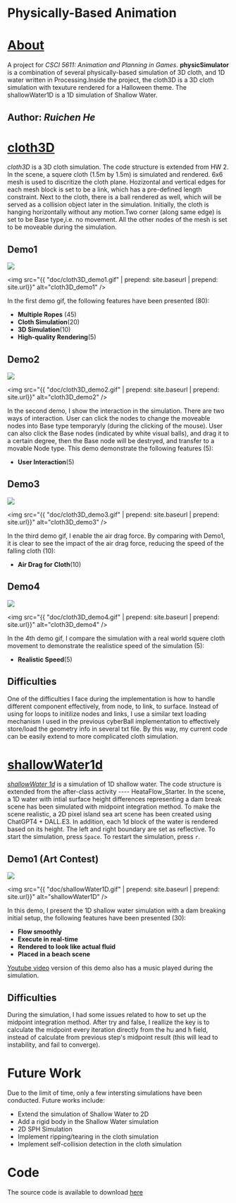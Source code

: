# Physically-Based Animation
# [About](https://ruichenhe.github.io/physicSimulator/)
A project for *CSCI 5611: Animation and Planning in Games*. **physicSimulator** is a combination of several physically-based simulation of 3D cloth, and 1D water written in Processing.Inside the project, the cloth3D is a 3D cloth simulation with texuture rendered for a Halloween theme. The shallowWater1D is a 1D simulation of Shallow Water.
## Author: *Ruichen He*

# [cloth3D](https://github.com/RuichenHe/physicSimulator/tree/main/cloth3D)
*cloth3D* is a 3D cloth simulation. The code structure is extended from HW 2. In the scene, a squere cloth (1.5m by 1.5m) is simulated and rendered. 6x6 mesh is used to discritize the cloth plane. Hozizontal and vertical edges for each mesh block is set to be a link, which has a pre-defined length constraint. Next to the cloth, there is a ball rendered as well, which will be served as a collision object later in the simulation. Initially, the cloth is hanging horizontally without any motion.Two corner (along same edge) is set to be Base type,i.e. no movement. All the other nodes of the mesh is set to be moveable during the simulation. 
## Demo1
![](https://github.com/RuichenHe/physicSimulator/blob/main/doc/cloth3D_demo1.gif)

<img src="{{ "doc/cloth3D_demo1.gif" | prepend: site.baseurl | prepend: site.url}}" alt="cloth3D_demo1" />

In the first demo gif, the following features have been presented (80):
+ **Multiple Ropes** (45)
+ **Cloth Simulation**(20)
+ **3D Simulation**(10)
+ **High-quality Rendering**(5)
  
## Demo2
![](https://github.com/RuichenHe/physicSimulator/blob/main/doc/cloth3D_demo2.gif)

<img src="{{ "doc/cloth3D_demo2.gif" | prepend: site.baseurl | prepend: site.url}}" alt="cloth3D_demo2" />

In the second demo, I show the interaction in the simulation. There are two ways of interaction. User can click the nodes to change the moveable nodes into Base type temporaryly (during the clicking of the mouse). User can also click the Base nodes (indicated by white visual balls), and drag it to a certain degree, then the Base node will be destryed, and transfer to a movable Node type. This demo demonstrate the following features (5):
+ **User Interaction**(5)

## Demo3
![](https://github.com/RuichenHe/physicSimulator/blob/main/doc/cloth3D_demo3.gif)

<img src="{{ "doc/cloth3D_demo3.gif" | prepend: site.baseurl | prepend: site.url}}" alt="cloth3D_demo3" />

In the third demo gif, I enable the air drag force. By comparing with Demo1, it is clear to see the impact of the air drag force, reducing the speed of the falling cloth (10):
+ **Air Drag for Cloth**(10)
  
## Demo4
![](https://github.com/RuichenHe/physicSimulator/blob/main/doc/cloth3D_demo4.gif)

<img src="{{ "doc/cloth3D_demo4.gif" | prepend: site.baseurl | prepend: site.url}}" alt="cloth3D_demo4" />

In the 4th demo gif, I compare the simulation with a real world squere cloth movement to demonstrate the realistice speed of the simulation (5):

+ **Realistic Speed**(5)
  
## Difficulties
One of the difficulties I face during the implementation is how to handle different component effectively, from node, to link, to surface. Instead of using for loops to initilize nodes and links, I use a similar text loading mechanism I used in the previous cyberBall implementation to effectively store/load the geometry info in several txt file. By this way, my current code can be easily extend to more complicated cloth simulation. 


# [shallowWater1d](https://github.com/RuichenHe/physicSimulator/tree/main/shallowWater1d)
[*shallowWater 1d*](https://youtu.be/GQGvUIcUh0k) is a simulation of 1D shallow water. The code structure is extended from the after-class activity ---- HeataFlow_Starter. In the scene, a 1D water with intial surface height differences representing a dam break scene has been simulated with midpoint integration method. To make the scene realistic, a 2D pixel island sea art scene has been created using ChatGPT4 + DALL.E3. In addition, each 1d block of the water is rendered based on its height. The left and right boundary are set as 
reflective. To start the simulation, press `Space`. To restart the simulation, press `r`. 
## Demo1 **(Art Contest)**
![](https://github.com/RuichenHe/physicSimulator/blob/main/doc/shallowWater1D.gif)

<img src="{{ "doc/shallowWater1D.gif" | prepend: site.baseurl | prepend: site.url}}" alt="shallowWater1D" />

In this demo, I present the 1D shallow water simulation with a dam breaking initial setup, the following features have been presented (30):
+ **Flow smoothly**
+ **Execute in real-time**
+ **Rendered to look like actual fluid**
+ **Placed in a beach scene**

  
[Youtube video](https://youtu.be/GQGvUIcUh0k) version of this demo also has a music played during the simulation. 

## Difficulties
During the simulation, I had some issues related to how to set up the midpoint integration method. After try and false, I reallize the key is to calculate the midpoint every iteration directly from the hu and h field, instead of calculate from previous step's midpoint result (this will lead to instability, and fail to converge).

# Future Work

Due to the limit of time, only a few intersting simulations have been conducted. Future works include:
+ Extend the simulation of Shallow Water to 2D
+ Add a rigid body in the Shallow Water simulation
+ 2D SPH Simulation
+ Implement ripping/tearing in the cloth simulation
+ Implement self-collision detection in the cloth simulation

# Code
The source code is available to download [here](https://github.com/RuichenHe/physicSimulator/)
